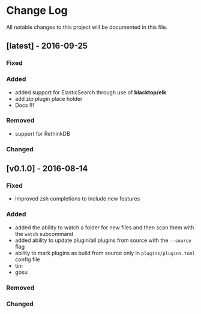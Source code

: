 Change Log
==========

All notable changes to this project will be documented in this file.

[latest] - 2016-09-25
---------------------

### Fixed

### Added

-	added support for ElasticSearch through use of **blacktop/elk**
-	add zip plugin place holder
- Docs !!!

### Removed

-	support for RethinkDB

### Changed

[v0.1.0] - 2016-08-14
---------------------

### Fixed

-	improved zsh completions to include new features

### Added

-	added the ability to watch a folder for new files and then scan them with the `watch` subcommand
-	added ability to update plugin/all plugins from source with the `--source` flag
-	ability to mark plugins as build from source only in `plugins/plugins.toml` config file
-	tini
-	gosu

### Removed

### Changed
